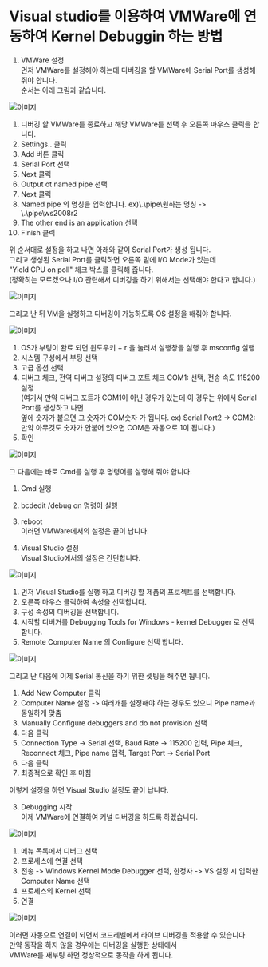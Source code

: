 # Visual studio를 이용하여 VMWare에 연동하여 Kernel Debuggin 하는 방법

1. VMWare 설정  
먼저 VMWare를 설정해야 하는데 디버깅을 할 VMWare에 Serial Port를 생성해줘야 합니다.  
순서는 아래 그림과 같습니다.  

![이미지](./images/debug1.jpg)  

1. 디버깅 할 VMWare를 종료하고 해당 VMWare를 선택 후 오른쪽 마우스 클릭을 합니다.  
2. Settings.. 클릭  
3. Add 버튼 클릭  
4. Serial Port 선택   
5. Next 클릭  
6. Output ot named pipe 선택  
7. Next 클릭  
8. Named pipe 의 명칭을 입력합니다. ex)\\.\pipe\원하는 명칭 -> \\.\pipe\ws2008r2  
9. The other end is an application 선택  
10. Finish 클릭  

위 순서대로 설정을 하고 나면 아래와 같이 Serial Port가 생성 됩니다.  
그리고 생성된 Serial Port를 클릭하면 오른쪽 밑에 I/O Mode가 있는데  
"Yield CPU on poll" 체크 박스를 클릭해 줍니다.  
(정확히는 모르겠으나 I/O 관련해서 디버깅을 하기 위해서는 선택해야 한다고 합니다.)  

![이미지](./images/debug2.jpg)  

그리고 난 뒤 VM을 실행하고 디버깅이 가능하도록 OS 설정을 해줘야 합니다.  

![이미지](./images/debug3.jpg)    

1. OS가 부팅이 완료 되면 윈도우키 + r 을 눌러서 실행창을 실행 후 msconfig 실행  
2. 시스템 구성에서 부팅 선택  
3. 고급 옵션 선택  
4. 디버그 체크, 전역 디버그 설정의 디버그 포트 체크 COM1: 선택, 전송 속도 115200 설정  
(여기서 만약 디버그 포트가 COM1이 아닌 경우가 있는데 이 경우는 위에서 Serial Port를 생성하고 나면  
옆에 숫자가 붙으면 그 숫자가 COM숫자 가 됩니다. ex) Serial Port2 -> COM2:  
만약 아무것도 숫자가 안붙어 있으면 COM은 자동으로 1이 됩니다.)  
5. 확인  

![이미지](./images/debug4.jpg)  

그 다음에는 바로 Cmd를 실행 후 명령어를 실행해 줘야 합니다.  
1. Cmd 실행  
2. bcdedit /debug on 명령어 실행  
3. reboot  
이러면 VMWare에서의 설정은 끝이 납니다.  


2. Visual Studio 설정  
Visual Studio에서의 설정은 간단합니다.  

![이미지](./images/debug5.jpg)  

1. 먼저 Visual Studio를 실행 하고 디버깅 할 제품의 프로젝트를 선택합니다.  
2. 오른쪽 마우스 클릭하여 속성을 선택합니다.  
3. 구성 속성의 디버깅을 선택합니다.  
4. 시작할 디버거를 Debugging Tools for Windows - kernel Debugger 로 선택 합니다.  
5. Remote Computer Name 의 Configure 선택 합니다.  

![이미지](./images/debug6.jpg)  

그리고 난 다음에 이제 Serial 통신을 하기 위한 셋팅을 해주면 됩니다.  
1. Add New Computer 클릭  
2. Computer Name 설정 -> 여러개를 설정해야 하는 경우도 있으니 Pipe name과 동일하게 맞춤  
3. Manually Configure debuggers and do not provision 선택  
4. 다음 클릭  
5. Connection Type -> Serial 선택, Baud Rate -> 115200 입력, Pipe 체크, Reconnect 체크, Pipe name 입력, Target Port -> Serial Port  
6. 다음 클릭  
7. 최종적으로 확인 후 마침  

이렇게 설정을 하면 Visual Studio 설정도 끝이 납니다.  

3. Debugging 시작  
이제 VMWare에 연결하여 커널 디버깅을 하도록 하겠습니다.  

![이미지](./images/debug7.jpg)  

1. 메뉴 목록에서 디버그 선택  
2. 프로세스에 연결 선택  
3. 전송 -> Windows Kernel Mode Debugger 선택, 한정자 -> VS 설정 시 입력한 Computer Name 선택  
4. 프로세스의 Kernel 선택  
5. 연결  

![이미지](./images/debug8.jpg)  

이러면 자동으로 연결이 되면서 코드레벨에서 라이브 디버깅을 적용할 수 있습니다.  
만약 동작을 하지 않을 경우에는 디버깅을 실행한 상태에서  
VMWare를 재부팅 하면 정상적으로 동작을 하게 됩니다.  



